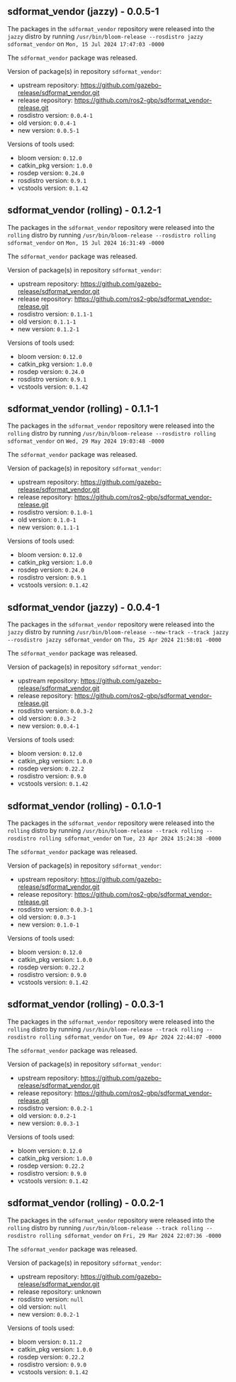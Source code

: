 ## sdformat_vendor (jazzy) - 0.0.5-1

The packages in the `sdformat_vendor` repository were released into the `jazzy` distro by running `/usr/bin/bloom-release --rosdistro jazzy sdformat_vendor` on `Mon, 15 Jul 2024 17:47:03 -0000`

The `sdformat_vendor` package was released.

Version of package(s) in repository `sdformat_vendor`:

- upstream repository: https://github.com/gazebo-release/sdformat_vendor.git
- release repository: https://github.com/ros2-gbp/sdformat_vendor-release.git
- rosdistro version: `0.0.4-1`
- old version: `0.0.4-1`
- new version: `0.0.5-1`

Versions of tools used:

- bloom version: `0.12.0`
- catkin_pkg version: `1.0.0`
- rosdep version: `0.24.0`
- rosdistro version: `0.9.1`
- vcstools version: `0.1.42`


## sdformat_vendor (rolling) - 0.1.2-1

The packages in the `sdformat_vendor` repository were released into the `rolling` distro by running `/usr/bin/bloom-release --rosdistro rolling sdformat_vendor` on `Mon, 15 Jul 2024 16:31:49 -0000`

The `sdformat_vendor` package was released.

Version of package(s) in repository `sdformat_vendor`:

- upstream repository: https://github.com/gazebo-release/sdformat_vendor.git
- release repository: https://github.com/ros2-gbp/sdformat_vendor-release.git
- rosdistro version: `0.1.1-1`
- old version: `0.1.1-1`
- new version: `0.1.2-1`

Versions of tools used:

- bloom version: `0.12.0`
- catkin_pkg version: `1.0.0`
- rosdep version: `0.24.0`
- rosdistro version: `0.9.1`
- vcstools version: `0.1.42`


## sdformat_vendor (rolling) - 0.1.1-1

The packages in the `sdformat_vendor` repository were released into the `rolling` distro by running `/usr/bin/bloom-release --rosdistro rolling sdformat_vendor` on `Wed, 29 May 2024 19:03:48 -0000`

The `sdformat_vendor` package was released.

Version of package(s) in repository `sdformat_vendor`:

- upstream repository: https://github.com/gazebo-release/sdformat_vendor.git
- release repository: https://github.com/ros2-gbp/sdformat_vendor-release.git
- rosdistro version: `0.1.0-1`
- old version: `0.1.0-1`
- new version: `0.1.1-1`

Versions of tools used:

- bloom version: `0.12.0`
- catkin_pkg version: `1.0.0`
- rosdep version: `0.24.0`
- rosdistro version: `0.9.1`
- vcstools version: `0.1.42`


## sdformat_vendor (jazzy) - 0.0.4-1

The packages in the `sdformat_vendor` repository were released into the `jazzy` distro by running `/usr/bin/bloom-release --new-track --track jazzy --rosdistro jazzy sdformat_vendor` on `Thu, 25 Apr 2024 21:58:01 -0000`

The `sdformat_vendor` package was released.

Version of package(s) in repository `sdformat_vendor`:

- upstream repository: https://github.com/gazebo-release/sdformat_vendor.git
- release repository: https://github.com/ros2-gbp/sdformat_vendor-release.git
- rosdistro version: `0.0.3-2`
- old version: `0.0.3-2`
- new version: `0.0.4-1`

Versions of tools used:

- bloom version: `0.12.0`
- catkin_pkg version: `1.0.0`
- rosdep version: `0.22.2`
- rosdistro version: `0.9.0`
- vcstools version: `0.1.42`


## sdformat_vendor (rolling) - 0.1.0-1

The packages in the `sdformat_vendor` repository were released into the `rolling` distro by running `/usr/bin/bloom-release --track rolling --rosdistro rolling sdformat_vendor` on `Tue, 23 Apr 2024 15:24:38 -0000`

The `sdformat_vendor` package was released.

Version of package(s) in repository `sdformat_vendor`:

- upstream repository: https://github.com/gazebo-release/sdformat_vendor.git
- release repository: https://github.com/ros2-gbp/sdformat_vendor-release.git
- rosdistro version: `0.0.3-1`
- old version: `0.0.3-1`
- new version: `0.1.0-1`

Versions of tools used:

- bloom version: `0.12.0`
- catkin_pkg version: `1.0.0`
- rosdep version: `0.22.2`
- rosdistro version: `0.9.0`
- vcstools version: `0.1.42`


## sdformat_vendor (rolling) - 0.0.3-1

The packages in the `sdformat_vendor` repository were released into the `rolling` distro by running `/usr/bin/bloom-release --track rolling --rosdistro rolling sdformat_vendor` on `Tue, 09 Apr 2024 22:44:07 -0000`

The `sdformat_vendor` package was released.

Version of package(s) in repository `sdformat_vendor`:

- upstream repository: https://github.com/gazebo-release/sdformat_vendor.git
- release repository: https://github.com/ros2-gbp/sdformat_vendor-release.git
- rosdistro version: `0.0.2-1`
- old version: `0.0.2-1`
- new version: `0.0.3-1`

Versions of tools used:

- bloom version: `0.12.0`
- catkin_pkg version: `1.0.0`
- rosdep version: `0.22.2`
- rosdistro version: `0.9.0`
- vcstools version: `0.1.42`


## sdformat_vendor (rolling) - 0.0.2-1

The packages in the `sdformat_vendor` repository were released into the `rolling` distro by running `/usr/bin/bloom-release --track rolling --rosdistro rolling sdformat_vendor` on `Fri, 29 Mar 2024 22:07:36 -0000`

The `sdformat_vendor` package was released.

Version of package(s) in repository `sdformat_vendor`:

- upstream repository: https://github.com/gazebo-release/sdformat_vendor.git
- release repository: unknown
- rosdistro version: `null`
- old version: `null`
- new version: `0.0.2-1`

Versions of tools used:

- bloom version: `0.11.2`
- catkin_pkg version: `1.0.0`
- rosdep version: `0.22.2`
- rosdistro version: `0.9.0`
- vcstools version: `0.1.42`


